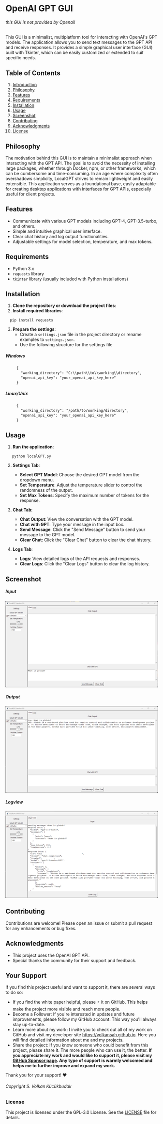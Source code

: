 # OpenAI GPT GUI
###### this GUI is not provided by Openai!
This GUI is a minimalist, multiplatform tool for interacting with OpenAI's GPT models. The application allows you to send text messages to the GPT API and receive responses. It provides a simple graphical user interface (GUI) built with Tkinter, which can be easily customized or extended to suit specific needs. 

## Table of Contents
1. [Introduction](#introduction)
2. [Philosophy](#philosophy)
3. [Features](#features)
4. [Requirements](#requirements)
5. [Installation](#installation)
6. [Usage](#usage)
7. [Screenshot](#screenshot)
8. [Contributing](#contributing)
9. [Acknowledgments](#acknowledgments)
10. [License](#license)



## Philosophy

The motivation behind this GUI is to maintain a minimalist approach when interacting with the GPT API. The goal is to avoid the necessity of installing large packages, whether through Docker, npm, or other frameworks, which can be cumbersome and time-consuming. In an age where complexity often overshadows simplicity, LocalGPT strives to remain lightweight and easily extensible. This application serves as a foundational base, easily adaptable for creating desktop applications with interfaces for GPT APIs, especially useful for client projects.

## Features

- Communicate with various GPT models including GPT-4, GPT-3.5-turbo, and others.
- Simple and intuitive graphical user interface.
- Clear chat history and log output functionalities.
- Adjustable settings for model selection, temperature, and max tokens.

## Requirements

- Python 3.x
- `requests` library
- `tkinter` library (usually included with Python installations)

## Installation

1. **Clone the repository or download the project files**:
2. **Install required libraries**:
 ```
   pip install requests
```

3. **Prepare the settings**:
   - Create a `settings.json` file in the project directory or rename examples to `settings.json`.
   - Use the following structure for the settings file
  
##### Windows
```
     {
       "working_directory": "C:\\path\\to\\working\\directory",
       "openai_api_key": "your_openai_api_key_here"
     }
```
##### Linux/Unix 
```
     {
       "working_directory": "/path/to/working/directory",
       "openai_api_key": "your_openai_api_key_here"
     }
 ```


## Usage

1. **Run the application**:
```
   python localGPT.py
```

2. **Settings Tab**:
   - **Select GPT Model**: Choose the desired GPT model from the dropdown menu.
   - **Set Temperature**: Adjust the temperature slider to control the randomness of the output.
   - **Set Max Tokens**: Specify the maximum number of tokens for the response.

3. **Chat Tab**:
   - **Chat Output**: View the conversation with the GPT model.
   - **Chat with GPT**: Type your message in the input box.
   - **Send Message**: Click the "Send Message" button to send your message to the GPT model.
   - **Clear Chat**: Click the "Clear Chat" button to clear the chat history.

4. **Logs Tab**:
   - **Logs**: View detailed logs of the API requests and responses.
   - **Clear Logs**: Click the "Clear Logs" button to clear the log history.

## Screenshot
##### Input
![LocalGPT Screenshot](img/1.png)
##### Output
![LocalGPT Screenshot](img/2.png)
##### Logview
![LocalGPT Screenshot](img/3.png)



## Contributing

Contributions are welcome! Please open an issue or submit a pull request for any enhancements or bug fixes.

## Acknowledgments

- This project uses the OpenAI GPT API.
- Special thanks the community for their support and feedback.

## Your Support
If you find this project useful and want to support it, there are several ways to do so:

- If you find the white paper helpful, please ⭐ it on GitHub. This helps make the project more visible and reach more people.
- Become a Follower: If you're interested in updates and future improvements, please follow my GitHub account. This way you'll always stay up-to-date.
- Learn more about my work: I invite you to check out all of my work on GitHub and visit my developer site https://volkansah.github.io. Here you will find detailed information about me and my projects.
- Share the project: If you know someone who could benefit from this project, please share it. The more people who can use it, the better.
**If you appreciate my work and would like to support it, please visit my [GitHub Sponsor page](https://github.com/sponsors/volkansah). Any type of support is warmly welcomed and helps me to further improve and expand my work.**

Thank you for your support! ❤️
###### Copyright S. Volkan Kücükbudak

### License
This project is licensed under the  GPL-3.0  License. See the [LICENSE](LICENSE) file for details.


